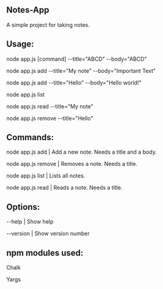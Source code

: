 Notes-App
-
A simple project for taking notes.

Usage:
-
node app.js [command] --title="ABCD" --body="ABCD"

node app.js add --title="My note" --body="Important Text"

node app.js add --title="Hello" --body="Hello world!"

node app.js list

node app.js read --title="My note"

node app.js remove --title="Hello"

Commands:
-
  node app.js add | Add a new note. Needs a title and a body.
  
  node app.js remove | Removes a note. Needs a title.
  
  node app.js list | Lists all notes.
  
  node app.js read | Reads a note. Needs a title.
  
Options:
-
  --help | Show help
  
  --version | Show version number
  
  npm modules used:
  -
  Chalk
  
  Yargs
